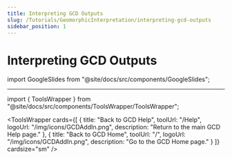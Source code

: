 ```yaml
---
title: Interpreting GCD Outputs
slug: /Tutorials/GeomorphicInterpretation/interpreting-gcd-outputs
sidebar_position: 1
---
```

# Interpreting GCD Outputs


import GoogleSlides from "@site/docs/src/components/GoogleSlides";

<GoogleSlides src="https://docs.google.com/presentation/d/e/2PACX-1vSLkQnFUuwVu8DddDLlknd1wSBmmh-jVF0Yk-nE-4Nztb0E5HXQvJftggVVnB5hKnAiSCC5XLUlhcPG/embed?start=true&loop=true&delayms=3000" title="Interpreting GCD Outputs" width={960} height={749} />

------

import { ToolsWrapper } from "@site/docs/src/components/ToolsWrapper/ToolsWrapper";

<ToolsWrapper
  cards={[
	{
	  title: "Back to GCD Help",
	  toolUrl: "/Help",
	  logoUrl: "/img/icons/GCDAddIn.png",
	  description: "Return to the main GCD Help page."
	},
	{
	  title: "Back to GCD Home",
	  toolUrl: "/",
	  logoUrl: "/img/icons/GCDAddIn.png",
	  description: "Go to the GCD Home page."
	}
  ]}
  cardsize="sm"
/>